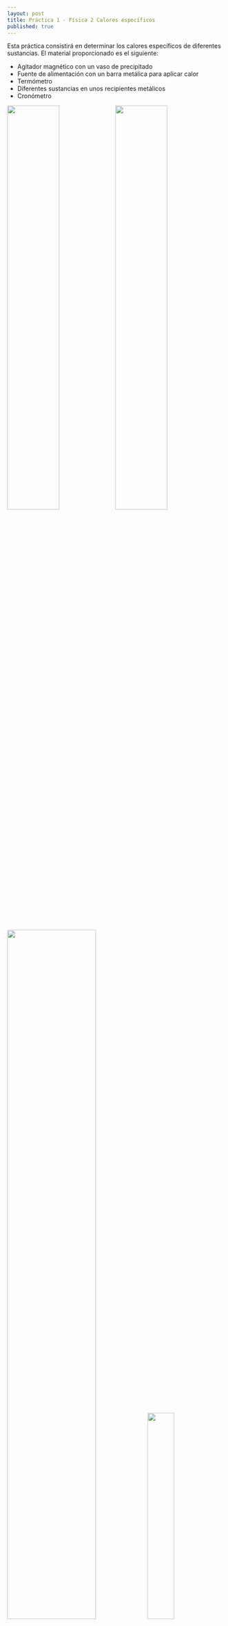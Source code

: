 ```yaml
---
layout: post
title: Práctica 1 - Física 2 Calores específicos
published: true
---
```


Esta práctica consistirá en determinar los calores específicos de diferentes sustancias. El material proporcionado es el siguiente:
* Agitador magnético con un vaso de precipitado
* Fuente de alimentación con un barra metálica para aplicar calor
* Termómetro
* Diferentes sustancias en unos recipientes metálicos
* Cronómetro

<img src="../images/fuente_de_alimentación.jpg" width="49%">
<img src="../images/removedor.jpg" width="49%">
<img src="../images/sustancias.jpg" width="64%">
<img src="../images/termometro.jpg" width="35%">

Los objetivos de la prática para las sustancias de Cobre, Hierro, Aluminio y Agua:
* Determinar el error cometido al medir la temperatura, la energía aportada y las masas.
* Gráfica de calor y temperatura
* Razonar el comportamiento de la curva
* Determinar la pendiente mediante un ajuste por mínimos cuadrados, y determinar su error cuadrático médio.
* Determinar el error de los calores absolutos con sus errores absolutos. Comparar estas medidas con los valores reales.

### Determinar el calor específico

Nuestra situación es la siguiente, tenemos una fuente de alimentación que nos proporciona un calor, y medimos como varía la temperatura de diferentes sustancias. Pero, ¿Cómo determinamos el calor específico?

La **capacidad calorífica** \\(C_e\\) se define como

$$

C_e = \frac{Q}{m \cdot \Delta T} \quad \frac{[Cal]}{[g \cdot K]}

$$

Siendo:
* **Q**: Es la tranferencia de energía en forma calorífica entre el sistema y su entorno y otro sistema, es decir, el calor que le proporcionamos al material con nuestra fuente de alimentación. **Se mide en calorias** (cal). \\(1 cal \Rightarrow 4.18 J\\)
* **m** la masa del sistema. Se mide en gramos (g).
* \\( \Delta T \\): El incremento de temperatura del sistema. La temperatura se mide en Kelvins (K).
* \\(C_e\\): El calor específico. Se mide en \\([C_e] = \frac{[C]}{[m]} = \frac{[Cal]}{[g \cdot K]}\\)

Por otro lado, en la fuente de alimentación, se define **potencia instantanea** cómo:

$$

P = V \cdot I \quad [W]

$$

Siendo:
* **P** es la potencia instantanea, medida en vatios. \\( [W] = \frac{[J]}{[s]}\\)
* **V** es el voltaje, medida en voltios (V).
* **I** es el amperaje, medida en amperios (A).

Igualmente se define la **potencia calorífica**, que es la cantidad de calor que libera por unidad de tiempo, como:

$$

P = \frac{E}{t} \quad [W]

$$

Siendo:
* **P** es la potencia instántanea, medida en vatios. \\( [W] = \frac{[J]}{[s]}\\)
* **E** es la energía proporcionada en Julios (J).
* **t** es el tiempo, en segundos (s).

Juntando lo anterior, podemos igualar las potencias instantaneas para conseguir la potencia calorífica:

$$

E = P \cdot t = V \cdot I \cdot t \quad [J]

$$

El calor es una forma de trabajo, es decir que podemos igualar la potencia calorífica (E) con el Calor proporcionado (Q). **Tenemos que tener cuidado porque la potencia calorífica(E) está expresada en Julios y el Calor (Q) está expresado en calorias (Cal)**. Dicho esto, igualamos las expresiones de potencia calorífica y <a name="defCalor" style="text-decoration: none;">calor</a>:

$$

E \Rightarrow Julios
\qquad
Q \Rightarrow Cal

$$

$$

Q = E \cdot \frac{1}{4.18} = V \cdot I \cdot t \cdot \frac{1}{4.18} \quad [Cal]

\\

m \cdot C_e \cdot \Delta T = V \cdot I \cdot t \cdot \frac{1}{4.18}

$$

Y finalemente llegamos a que:

$$

C_e = \frac{V \cdot I \cdot t}{4.18} \cdot \frac{1}{m \cdot \Delta T} = \frac{V \cdot I \cdot t}{4.18} \cdot \frac{1}{m \cdot (T_{final} - T_{inicial})} \quad \frac{[Cal]}{[g \cdot K]}
$$

Para calcular el calor específico necesitaremos el voltaje, la intensidad, el tiempo, la masa y la variación de temperatura, es decir, todas las variables son conocidas.
### Cálculo de errores

Para calcular el error que se comete en las medidas hay que ver el error absoluto de los diferentes aparatos:
* El termómetro da una lectura de 3 dígitos, expresado con 1 decimal, por lo que su error absoluto será de \\(\pm 0.1 ºC\\)
* La fuente de alimentación tiene dos medidas, el voltaje y el amperaje. **En el volteje** la lectura es de 3 dígitos, expresado con 1 decimal, por lo que su error absoluto será de \\(\pm 0.1 V\\). **En el amperaje** la lectura es de 3 dígitos, expresado con 2 decimales, por lo que su error absoluto será de \\(\pm 0.01 A\\).
* El cronometro tiene 2 dígitos para minutos, 2 para segundos y 2 para centisegundos. Por lo que el error absoluto será de \\(\pm 0.01 s\\).
* El vaso de precipitado tiene una medida cada 50 mL, por lo que el error absoluto será de \\(\pm 50 mL\\). Esto en el caso del agua.
* En el caso de las otras sustacias, sus masas tienen también un error que está expresada en el mismo: El **aluminio** \\(\pm 0.1 g\\), el **cobre** \\(\pm 0.1 g\\) y el **hierro** \\(\pm 0.1 g\\).

El error absoluto de una función que dependen de varias magnitudes independientes \\(x_1, x_2, x_3, ...\\) de una función: \\(y = f(x_1, x_2, x_3, ...)\\),  se calcularía así:

$$

\Delta y = \Bigg \lvert \frac{\delta y}{\delta x_1} \Bigg \lvert \Delta x_1  + \Bigg \lvert \frac{\delta y}{\delta x_2} \Bigg \lvert \Delta x_2 + ...

$$

Para calcular el error absoluto del calor específico se haría <a name="calorEspecifico" style="text-decoration: none;">así</a>:

$$

C_e = \frac{V \cdot I \cdot t}{4.18} \cdot \frac{1}{m \cdot (T_{final} - T_{inicial})} \quad \frac{[Cal]}{[g \cdot K]}

\\

\Delta C_e = \Bigg \lvert \frac{\delta C_e}{\delta V} \Bigg \lvert \Delta V +
\Bigg \lvert \frac{\delta C_e}{\delta I} \Bigg \lvert \Delta I +
\Bigg \lvert \frac{\delta C_e}{\delta t} \Bigg \lvert \Delta t +
\Bigg \lvert \frac{\delta C_e}{\delta m} \Bigg \lvert \Delta m +
\Bigg \lvert \frac{\delta C_e}{\delta T_{inicial}} \Bigg \lvert \Delta T +
\Bigg \lvert \frac{\delta C_e}{\delta T_{final}} \Bigg \lvert \Delta T

\\
= \Bigg \lvert \frac{I \cdot t}{4.18 \cdot m \cdot (T_{final} - T_{inicial})}\Bigg \lvert \Delta V +
\Bigg \lvert \frac{V \cdot t}{4.18 \cdot m \cdot (T_{final} - T_{inicial})}\Bigg \lvert \Delta I
\\+
\Bigg \lvert \frac{V \cdot I}{4.18 \cdot m \cdot (T_{final} - T_{inicial})}\Bigg \lvert \Delta t +
\Bigg \lvert \frac{V \cdot I \cdot t}{4.18 \cdot m^2 \cdot (T_{final} - T_{inicial})}\Bigg \lvert \Delta m
\\+
\Bigg \lvert \frac{V \cdot I \cdot t}{4.18 \cdot m \cdot (T_{final} - T_{inicial})^2}\Bigg \lvert \Delta T +
\Bigg \lvert \frac{V \cdot I \cdot t}{4.18 \cdot m \cdot (T_{final} - T_{inicial})^2}\Bigg \lvert \Delta T
 \quad \frac{[Cal]}{[g \cdot K]}
$$

Siendo:
* \\(\Delta V\\) el error del voltaje de la fuente de alimentación, \\(\Delta V = \pm 0.1 V\\).
* \\(\Delta I\\) el error del amperaje de la fuente de alimentación, \\(\Delta I = \pm 0.01 A\\).
* \\(\Delta t\\) el error del cronómetro, \\(\Delta t = \pm 0.01 s\\).
* \\(\Delta m\\) el error de la masa, varía dependiendo de la sustancia que estemos trabajando.
* \\(\Delta T\\) el error de la temperatura, \\(\Delta T = 0.1\\) ºC
* V es el voltaje, nosotros usaremos un **voltaje de 11 V**.
* I es el amperaje, nosotros usaremos un **amperaje de 2.9A**.
* t es el tiempo transcurrido en el experimento, medido en segundos.
* m es la masa del objeto que estemos estudiando, medido en gramos.
* \\(T_{final}\\) ó \\(T_{inicial} \\) es la temperatura inicial y final, medido en Kelvins.

### Agua
#### Planteamiento
Primero vamos a empezar con el agua. Los pasos seguidos han sido:
1. Primero cogemos el vaso de precipitado y lo llenamos de **agua del grifo**. Lo llenamos con unos **400 ml**.
2. Introducimos la barra metálica de la fuente de alimentación y el termómetro.
3. Encendemos el agitador para asegurarnos de que la temperatura será constante en todo el recipiente.
2. Encendemos la **fuente de alimentación** y la ponemos a **11 Voltios a 2.90 Amperios**.
3. Tomamos los valores de temperatura cada **30 segundos**.

En las primeras iteraciones del experimento pudimos notar que el agua varía de temperatura muy lenta, del órden de 0.3ºC/0.5ºC. Por lo que tomar valores cada 30 segundos sería más que suficiente. Además, tendremos que tener el experimento el tiempo suficiente cómo para que la variación de temperatura sea grande, esta variación debería de ser de 20ºC a 50ºC para tener una gama amplia de datos.

La temperatura del agua del grifo inicialmente es de 23.3ºC, y el agua empieza a hervir a los 90ºC. Con lo que un buen volumen de datos sería llegar a los 40ºC/ 50ºC.

#### Realización

Al realizar la prueba, **cogimos datos durante 870 segundos desde una temperatura inicial de 23.3ºC hasta los 35.7ºC**. Los datos obtenidos se encuentran [aquí](../data/aguaexp.json). Su gráfica de Calor (con la regresión lineal por ajuste de mínimos cruadrados visto más abajo y los errores de cada lectura) frente a temperatura, utilizando <a href="#defCalor">esta expresión</a>, sería la siguiente:

<iframe width="912" height="564" seamless frameborder="0" scrolling="no" src="https://docs.google.com/spreadsheets/d/e/2PACX-1vTNL8X6-7JWsLQzLOxtiRmdErXjTLcZaDdVD--Rjm3LXv-7nbX-OD_bAJ_yjLdg7cwYczgybkgkwK72/pubchart?oid=1712134363&amp;format=interactive"></iframe>

La gráfica presenta un leve curva al principio, **la inclinación del inicio** se debe a que el calentador está todavía calentando el metal y eso hace que la inclinacón sea menor y no tan constante como en la demás parte de la recta. **Esto se solucionaría eliminando los primeros valores**, pues no determinan bien la variación de temperatura. Además nos encontramos con otro problema y es que  la gráfica no es excesivamente recta, cuando **debería de ser lineal**. El problema se debe a que el volumen de datos obtenidos es un poco escaso, con lo que **deberían de ser más datos**.

#### Ajuste por mínimos cuadrados

Al ser una relación *aparentemente* lineal podremos aproximarlo a una recta de la forma:

$$

Y = mX + c

$$

Donde m se denomina *pendiente* y *c* ordenada en el origen.

Para obtener dicha función usaremos el método de mínimos cuadrados, que nos permite obtener la recta que más se aproxima a dichos puntos. La pendiente y la ordenada en el origen de dicha recta vienen dadas por las <a name="defError" style="text-decoration: none;">siguientes expresiones</a>:

$$

m = \frac{E}{D}

\qquad

c = \bar{Y} - m \bar{X}

$$

En donde:

$$

E = \Bigg ( \sum_{i = 1}^{n} X_i Y_i \Bigg ) - n \bar{X} \bar{Y}

\qquad

D = \Bigg ( \sum_{i = 1}^{n} X_{i}^{2} \Bigg ) - n \bar{X}^{2}

$$

Siendo

$$

\bar{X} = \frac{1}{n} \sum_{i = 1}^{n} X_i

\qquad

\bar{Y} = \frac{1}{n} \sum_{i = 1}^{n} Y_i

$$

Operando con los resultados obtenidos llegamos a que la **pendiente** es \\(m = 190\cdot 10^{-5} \quad \frac{[°C]}{[Cal]}\\) y la ordenada en el origen es \\(c = 23.13 \quad [°C]\\). Se queda tal que:

$$

Y = 190\cdot 10^{-5}X + 23.13 \quad [°C]

$$

Para calcular el **error cuadrático medio de la pendiente m** se calcula así:

$$

\Delta m \cong \sqrt{\frac{A}{\sum_{i = 1}^{n} (D_i^2)}}

$$

Donde

$$

A = \frac{\sum_{i = 1}^{n} d_i^2}{n - 2}

\qquad

d_i = Y_i - m X_i - c

\\

\sum_{i = 1}^{n} (D_i^2) = \sum_{i = 1}^{n} (X_i - \bar{X})^2

$$

Operando **llegamos** a que:

$$

\Delta m = 1.0\cdot 10^{-5} \quad \frac{[°C]}{[Cal]}

$$

Es decir, un error muy pequeño, los resultados se aproximan mucho a la linea, es *casi* lineal.

#### Cálculo del calor específico con sus errores absolutos

<a href="#calorEspecifico">Antes</a> calculamos la expresión para determinar el calor específico (\\(C_e\\)) y su error absoluto (\\(\Delta C_e\\)). Para calcular dicha expresión, substituimos con los valores (también antes mencionados) y <a name="defCalorEsp" style="text-decoration: none;">nos sale</a>:

$$

C_e = \frac{V \cdot I \cdot t}{4.18} \cdot \frac{1}{m \cdot (T_{final} - T_{inicial})}

\\

= \frac{11 \cdot 2.9 \cdot 870}{4.18} \cdot \frac{1}{400 \cdot (310.85 - 298.4)} = 1,33 \quad \frac{[Cal]}{[g \cdot K]}

\\

\Delta C_e = \Bigg \lvert \frac{\delta C_e}{\delta V} \Bigg \lvert \Delta V +
\Bigg \lvert \frac{\delta C_e}{\delta I} \Bigg \lvert \Delta I +
\Bigg \lvert \frac{\delta C_e}{\delta t} \Bigg \lvert \Delta t +
\Bigg \lvert \frac{\delta C_e}{\delta m} \Bigg \lvert \Delta m +
\Bigg \lvert \frac{\delta C_e}{\delta T_{inicial}} \Bigg \lvert \Delta T +
\Bigg \lvert \frac{\delta C_e}{\delta T_{final}} \Bigg \lvert \Delta T

\\
= \Bigg \lvert \frac{2.9 \cdot 870}{4.18 \cdot 400 \cdot (310.85 - 298.4)}\Bigg \lvert 0.1 +
\Bigg \lvert \frac{11 \cdot 870}{4.18 \cdot 400 \cdot (310.85 - 298.4)}\Bigg \lvert 0.01
\\+
\Bigg \lvert \frac{11 \cdot 2.9}{4.18 \cdot 400 \cdot (310.85 - 298.4)}\Bigg \lvert 0.01 +
\Bigg \lvert \frac{11 \cdot 2.9 \cdot 870}{4.18 \cdot 400^2 \cdot (310.85 - 298.4)}\Bigg \lvert 50
\\+
\Bigg \lvert \frac{11 \cdot 2.9 \cdot 870}{4.18 \cdot 100 \cdot (310.85 - 298.4)^2}\Bigg \lvert \Delta 0.1 +
\Bigg \lvert \frac{11 \cdot 2.9 \cdot 870}{4.18 \cdot 100 \cdot (310.85 - 298.4)^2}\Bigg \lvert \Delta 0.1

= 0.19 \quad \frac{[Cal]}{[g \cdot K]}

$$

El resultado es que el calor específico (\\(C_e\\)) tiene un valor de \\(C_e = 1,33 \pm 0.23
\frac{[Cal]}{[g \cdot K]}\\). El error que tiene es del 6%, un error normal si tenemos en cuenta que el material utilizado no es extremadamente preciso. El principal generador de este error es el vaso de precipitado, que al tener una marca cada 50 ml su error absoluto es de \\(\pm 50\\) ml, y esto hace que el error aumente considerablemente. Para hacer que el resultado sea más preciso se tendría que utilizar un vaso de precipitado más preciso.

En ese caso hemos cogido el valor incial y final de temperatura, que es un poco *ficticio* pues al principio el calentador se estaba calentando. Para solucionarlo podemos coger dos valores con la función de ajuste por mínimos cuadrados:

$$

Y = 190\cdot 10^{-5}X + 23.13 \quad [°C]

\\

Y(0) = 0 + 23.13 = 23.13 \quad [°C]

\\

Y(11 \cdot 2.9 \cdot 870 \cdot (1/4.18)) = 190\cdot 10^{-5} \cdot 6639.47 + 23.13 = 35.76 \quad [°C]

$$

Con la temperatura inicial de \\(T_{inicial} = 23.13\\) ºC y la temperatura final de \\(T_{final} = 35.76\\) ºC nos saldría:

$$

C_e = 1.33 \quad \frac{[Cal]}{[g \cdot K]}

$$

Que es el mismo valor que hemos obtenido anteriormente porque la recta por mínimos cuadrados es muy próxima a los valores obtenidos en la práctica.

El calor específico del agua según wikipedia tiene un valor de \\(C_e = 1\frac{[Cal]}{[g \cdot K]}\\) que **difirere un poco del nuestro**. Esto se debe a que hay una **pérdida considerable de calor** porque estamos utilizando un vaso de precipitado. Esto hace que le cueste más trabajo subir la temperatura y por consiguiente afecta al calor específico. Para **solucionarlo** se podría **utilizar un recipiente con mayor aislamiento térmico**.

### Cobre
#### Planteamiento

Los pasos seguidos con el el cobre han sido los mismos que para el del agua:
1. Introducimos la barra metálica de la fuente de alimentación y el termómetro en el recipiente del cobre.
2. Encendemos la **fuente de alimentación** y la ponemos a **11 voltios a 2.9 amperios**.
3. Tomamos los valores de temperatura cada **30 segundos**.

La masa utilizada es la que viene marcada de \\(m = 1007.6 \pm 0.1 \quad g\\).

#### Realización
**Cogimos datos durante 570 segundos**, desde una **temperatura inicial de 28.0 ºC** hasta **una temperatura final de 61.2 ºC**. Los datos obetenidos se encuentran [aquí](../data/cobreexp.json). Su gráfica de Calor frente a temperatura, utilizando <a href="#defCalor">esta expresión</a>.

<iframe width="901" height="557" seamless frameborder="0" scrolling="no" src="https://docs.google.com/spreadsheets/d/e/2PACX-1vTNL8X6-7JWsLQzLOxtiRmdErXjTLcZaDdVD--Rjm3LXv-7nbX-OD_bAJ_yjLdg7cwYczgybkgkwK72/pubchart?oid=1441252593&amp;format=interactive"></iframe>

Al igual que antes, al principio de la curva hay una desviación provocada porque el calentador se está calentado. Por lo general los valores se aproximan mucho a la recta de la regresión lineal, es casi lineal los resultados obtenidos.

#### Ajuste por mínimos cuadrados

Con las <a href="#defError">expresiones anteriores</a> llegamos a los siguientes resultados de la regresión lineal:

$$

Y = 793.8 \cdot 10^{-5} \cdot X + 26.99 \quad [ºC]

\\

\Delta m = 5.7 \cdot 10^{-5} \quad \frac{[ºC]}{[Cal]}

$$

El **error es muy pequeño**, los resultados se aproximan mucho a la recta. Esto nos indica que los resultados obtenidos son correctos.

#### Cálculo de calor específico con sus errores absolutos

Con las <a href="#defCalorEsp">expresiones anteriores</a> llegamos a los siguientes resultados de Calor específico y su error:

$$

C_e = \frac{V \cdot I \cdot t}{4.18} \cdot \frac{1}{m \cdot (T_{final} - T_{inicial})}

\\

= \frac{11 \cdot 2.9 \cdot 570}{4.18} \cdot \frac{1}{1007.6 \cdot (336.3 - 303.1)} = 0.13 \quad \frac{[Cal]}{[g \cdot K]}


\\

\Delta C_e = \Bigg \lvert \frac{\delta C_e}{\delta V} \Bigg \lvert \Delta V +
\Bigg \lvert \frac{\delta C_e}{\delta I} \Bigg \lvert \Delta I +
\Bigg \lvert \frac{\delta C_e}{\delta t} \Bigg \lvert \Delta t +
\Bigg \lvert \frac{\delta C_e}{\delta m} \Bigg \lvert \Delta m +
\Bigg \lvert \frac{\delta C_e}{\delta T_{inicial}} \Bigg \lvert \Delta T +
\Bigg \lvert \frac{\delta C_e}{\delta T_{final}} \Bigg \lvert \Delta T

\\

= 1.67 \cdot 10^{-3} \quad \frac{[Cal]}{[g \cdot K]}
$$

Si lo comparamos con el valor de wikipedia, que es de \\(C_e = 0.09 \quad \frac{[Cal]}{[g \cdot K]}\\), vemos que el error no es tanto si tenemos en cuenta que el material de laboratorio utilizado no es totalmente preciso. Al igual que antes podemos ver con el resultado, en este caso menos, hay una perdida de calor por lo que le cuesta más trabajo subir de temperatura y eso se aprecia en el calor específico.

### Aluminio
#### Planteamiento
**Los pasos seguidos han sido iguales a los del cobre.**

En este caso la **fuente de alimentación** estaba a **11 voltios a 2.9 amperios**. El aluminio tenía **una masa de** \\( m = 949.6 \pm 0.1 g\\). Igualmente tomamos **una lectura cada 30 segundos**.

#### Realización
**Cogimos datos durante 540 segundos**, desde una **temperatura incial de 23.6ºC** hasta **una temperatura final de 38.6 ºC**.  Los datos obetenidos se encuentran [aquí](../data/aluminioexp.json). Su gráfica de Calor frente a temperatura, utilizando <a href="#defCalor">esta expresión</a>.

<iframe width="912" height="564" seamless frameborder="0" scrolling="no" src="https://docs.google.com/spreadsheets/d/e/2PACX-1vTNL8X6-7JWsLQzLOxtiRmdErXjTLcZaDdVD--Rjm3LXv-7nbX-OD_bAJ_yjLdg7cwYczgybkgkwK72/pubchart?oid=1040109177&amp;format=interactive"></iframe>

#### Ajuste por mínimos cuadrados

Con las <a href="#defError">expresiones anteriores</a> llegamos a los siguientes resultados de la regresión lineal:

$$

Y = 37.2 \cdot 10^{-4} \cdot X + 23.45 \quad [ºC]

\\

\Delta m = 0.3 \cdot 10^{-4} \quad \frac{[ºC]}{[Cal]}

$$

#### Cálculo de calor específico con sus errores absolutos

Con las <a href="#defCalorEsp">expresiones anteriores</a> llegamos a los siguientes resultados de Calor específico y su error:

$$

C_e = \frac{V \cdot I \cdot t}{4.18} \cdot \frac{1}{m \cdot (T_{final} - T_{inicial})}

\\

= \frac{11 \cdot 2.9 \cdot 540}{4.18} \cdot \frac{1}{949.6 \cdot (313.7 - 298.7)} = 0.30 \quad \frac{[Cal]}{[g \cdot K]}

\\

\Delta C_e = \Bigg \lvert \frac{\delta C_e}{\delta V} \Bigg \lvert \Delta V +
\Bigg \lvert \frac{\delta C_e}{\delta I} \Bigg \lvert \Delta I +
\Bigg \lvert \frac{\delta C_e}{\delta t} \Bigg \lvert \Delta t +
\Bigg \lvert \frac{\delta C_e}{\delta m} \Bigg \lvert \Delta m +
\Bigg \lvert \frac{\delta C_e}{\delta T_{inicial}} \Bigg \lvert \Delta T +
\Bigg \lvert \frac{\delta C_e}{\delta T_{final}} \Bigg \lvert \Delta T

\\

= 3.67 \cdot 10^{-3} \quad \frac{[Cal]}{[g \cdot K]}

$$

Si lo comparamos con el valor de wikipedia, que es de \\(C_e = 0.21 \quad \frac{[Cal]}{[g \cdot K]}\\), nos ocurre igual que en los casos anteriores.

### Hierro
#### Planteamiento

**Los pasos seguidos han sido igual que los del cobre.**

En este caso la **fuente de alimentación** estaba a **11 voltios a 2.9 amperios**. El Hierro tenía **una masa de** \\( m = 615.2 \pm 0.1 g\\). Igualmente tomamos **una lectura cada 30 segundos**.

#### Realizacion
**Cogimos datos durante 600 segundos**, desde una **temperatura incial de 33.3ºC** hasta **una temperatura final de 78.5 ºC**.  Los datos obetenidos se encuentran [aquí](../data/hierroexp.json). Su gráfica de Calor frente a temperatura, utilizando <a href="#defCalor">esta expresión</a>.

<iframe width="933" height="577" seamless frameborder="0" scrolling="no" src="https://docs.google.com/spreadsheets/d/e/2PACX-1vTNL8X6-7JWsLQzLOxtiRmdErXjTLcZaDdVD--Rjm3LXv-7nbX-OD_bAJ_yjLdg7cwYczgybkgkwK72/pubchart?oid=1622749977&amp;format=interactive"></iframe>

#### Ajuste por mínimos cuadrados

Con las <a href="#defError">expresiones anteriores</a> llegamos a los siguientes resultados de la regresión lineal:

$$

Y = 101.1 \cdot 10^{-4} \cdot X + 33.0 \quad [ºC]

\\

\Delta m = 0.3 \cdot 10^{-4} \quad \frac{[ºC]}{[Cal]}

$$

#### Cálculo de calor específico con sus errores absolutos

$$

C_e = \frac{V \cdot I \cdot t}{4.18} \cdot \frac{1}{m \cdot (T_{final} - T_{inicial})}

\\

= \frac{11 \cdot 2.9 \cdot 600}{4.18} \cdot \frac{1}{615.2 \cdot (353.6 - 308.4)} = 0.16 \quad \frac{[Cal]}{[g \cdot K]}

\\

\Delta C_e = \Bigg \lvert \frac{\delta C_e}{\delta V} \Bigg \lvert \Delta V +
\Bigg \lvert \frac{\delta C_e}{\delta I} \Bigg \lvert \Delta I +
\Bigg \lvert \frac{\delta C_e}{\delta t} \Bigg \lvert \Delta t +
\Bigg \lvert \frac{\delta C_e}{\delta m} \Bigg \lvert \Delta m +
\Bigg \lvert \frac{\delta C_e}{\delta T_{inicial}} \Bigg \lvert \Delta T +
\Bigg \lvert \frac{\delta C_e}{\delta T_{final}} \Bigg \lvert \Delta T

\\

= 2.1 \cdot 10^{-3} \quad \frac{[Cal]}{[g \cdot K]}

$$

Si lo comparamos con el valor de wikipedia, que es de \\(C_e = 0.11 \quad \frac{[Cal]}{[g \cdot K]}\\), nos ocurre igual que en los casos anteriores.


## Conclusiones

Sustancia | \\(C_e \quad [Cal]/[g \cdot K]\\) | \\(\Delta C_e \quad [Cal]/[g \cdot K]\\) | Regresión lineal [ºC]| Error regresión lineal \\((\Delta m \quad [ºC][Cal])\\)
--- | --- | --- | --- | ---
Agua | \\(1.33\\) | \\(0.23\\) | \\(Y = 190\cdot 10^{-5}X + 23.13\\) | \\(1.0\cdot 10^{-5}\\)
Cobre | \\(0.13\\) | \\(1.67 \cdot 10^{-3}\\) | \\(Y = 793.8 \cdot 10^{-5} \cdot X + 26.99\\) | \\(5.7 \cdot 10^{-5}\\)
Aluminio | \\(0.30\\) | \\(3.67 \cdot 10^{-3}\\) | \\(Y = 37.2 \cdot 10^{-4} \cdot X + 23.45\\) | \\(0.3 \cdot 10^{-4}\\)
Hierro | \\(0.16\\) | \\(2.1 \cdot 10^{-3}\\) | \\(Y = 101.1 \cdot 10^{-4} \cdot X + 33.0\\) | \\( 0.3 \cdot 10^{-4}\\)

<iframe width="912" height="564" seamless frameborder="0" scrolling="no" src="https://docs.google.com/spreadsheets/d/e/2PACX-1vTNL8X6-7JWsLQzLOxtiRmdErXjTLcZaDdVD--Rjm3LXv-7nbX-OD_bAJ_yjLdg7cwYczgybkgkwK72/pubchart?oid=1176409807&amp;format=interactive"></iframe>

Los resultados obtenidos se ciñen a la realidad tomando en cuenta que el material utilizado no es el muy preciso. Los resultados delatan que hay una **pérdida considerable de calor** porque los recipientes utilizados no están aislados térmicamente. Esto hace que le cueste más trabajo subir la temperatura y por consiguiente afecta al calor específico. Para **solucionarlo** se podría **utilizar un recipiente con mayor aislamiento térmico**.

amil101@debian:~$ EXIT

### Bibliografía
* [https://es.wikipedia.org/wiki/Calor_espec%C3%ADfico](https://es.wikipedia.org/wiki/Calor_espec%C3%ADfico)

* [https://developers.google.com/chart/interactive/docs/gallery/linechart#examples](https://developers.google.com/chart/interactive/docs/gallery/linechart#examples)

* [https://es.wikipedia.org/wiki/Potencia_(f%C3%ADsica)](https://es.wikipedia.org/wiki/Potencia_(f%C3%ADsica))
